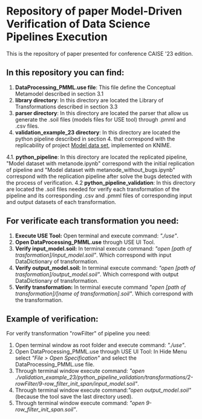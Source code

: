 # Repository of paper Model-Driven Verification of Data Science Pipelines Execution

This is the repository of paper presented for conference CAISE '23 edition.

## In this repository you can find:
1. **DataProcessing_PMML.use file**: This file define the Conceptual Metamodel described in section 3.1
2. **library directory**: In this directory are located the Library of Transformations described in section 3.3
3. **parser directory**: In this directory are located the parser that allow us generate the .soil files (models files for USE tool) through .pmml and .csv files.
4. **validation_example_23 directory**: In this directory are located the python pipeline described in section 4. that correspond with the replicability of project [Model data set](https://hub.knime.com/-/spaces/-/latest/~SFKjghagXCJNpEN_/), implemented on KNIME.

4.1. **python_pipeline**: In this directory are located the replicated pipeline, "Model dataset with metanode.ipynb" correspond with the initial replication of pipeline and "Model dataset with metanode_without_bugs.ipynb" correspond with the replication pipeline after solve the bugs detected with the process of verification.
4.2 **python_pipeline_validation**: In this directory are located the .soil files needed for verify each transformation of the pipeline and its corresponding .csv and .pmml files of corresponding input and output datasets of each transformation.

## For verificate each transformation you need:
1. **Execute USE Tool:** Open terminal and execute command: *"./use"*.
2. **Open DataProcessing_PMML.use** through USE UI Tool.
3. **Verify input_model.soil:** In terminal execute command: *"open [path of trasformation]/input_model.soil"*. Which correspond with input DataDictionary of transformation.
4. **Verify output_model.soil:** In terminal execute command: *"open [path of trasformation]/output_model.soil"*. Which correspond with output DataDictionary of transformation.
5. **Verify transformation:** In terminal execute command *"open [path of transformation]/[name of transformation].soil"*. Which correspond with the transformation.

## Example of verification:
For verify transformation "rowFilter" of pipeline you need:
1. Open terminal window as root folder and execute command: *"./use"*.
2. Open DataProcessing_PMML.use through USE UI Tool: In Hide Menu select *"File > Open Specification"* and select the DataProcessing_PMML.use file.
3. Through terminal window execute command: *"open ./validation_example_23/python_pipeline_validation/transformations/2-rowFilter/9-row_filter_init_span/input_model.soil"*.
4. Through terminal window execute command:*"open output_model.soil"* (because the tool save the last directory used).
5. Through terminal window execute command: *"open 9-row_filter_init_span.soil"*.
